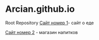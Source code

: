 # Arcian.github.io
Root Repository
  [Сайт номер 1](Arcian.github.io/this/ "первый вайт")- сайт о еде
  
  [Сайт номер 2](https://arcian.github.io/this2/ "первый вайт") - магазин напитков
